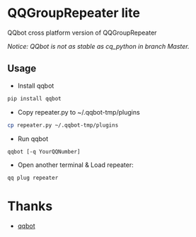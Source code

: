 # QQGroupRepeater lite

QQbot cross platform version of QQGroupRepeater

*Notice: QQbot is not as stable as cq_python in branch Master.*

## Usage

- Install qqbot

```bash
pip install qqbot
```

- Copy repeater.py to ~/.qqbot-tmp/plugins

```bash
cp repeater.py ~/.qqbot-tmp/plugins
```

- Run qqbot

```Bash
qqbot [-q YourQQNumber]
```

- Open another terminal & Load repeater:

```bash
qq plug repeater
```

# Thanks

- [qqbot](https://github.com/pandolia/qqbot)

